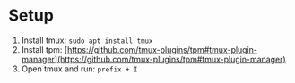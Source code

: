 # Setup

1. Install tmux: `sudo apt install tmux`
2. Install tpm: [https://github.com/tmux-plugins/tpm#tmux-plugin-manager](https://github.com/tmux-plugins/tpm#tmux-plugin-manager)
3. Open tmux and run: `prefix + I`
